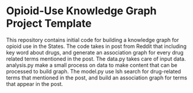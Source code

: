 # Opioid-Use Knowledge Graph Project Template

This repository contains initial code for building a knowledge graph for opioid use in the States. 
The code takes in post from Reddit that including key word about drugs, and generate an association graph for every drug related terms mentioned in the post.
The data.py takes care of input data. analysis.py make a small process on data to make content that can be processed to build graph.
The model.py use lsh search for drug-related terms that mentioned in the post, and build an association graph for terms that appear in the post.

